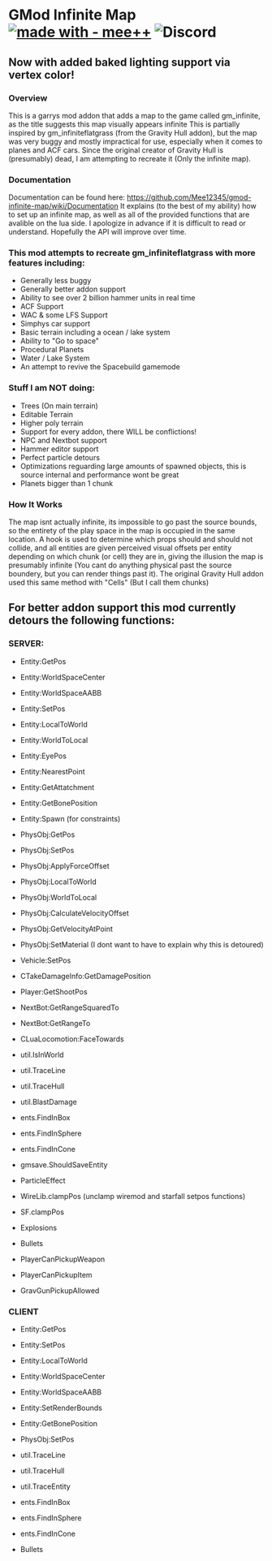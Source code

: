 # GMod Infinite Map [![made with - mee++](https://img.shields.io/badge/made_with-mee%2B%2B-2ea44f)](https://) ![Discord](https://img.shields.io/discord/962140720192421928?label=Discord) 
## Now with added baked lighting support via vertex color!

### Overview
This is a garrys mod addon that adds a map to the game called gm_infinite, as the title suggests this map visually appears infinite
This is partially inspired by gm_infiniteflatgrass (from the Gravity Hull addon), but the map was very buggy and mostly impractical for use, especially when it comes to planes and ACF cars. Since the original creator of Gravity Hull is (presumably) dead, I am attempting to recreate it (Only the infinite map).

### Documentation
Documentation can be found here: https://github.com/Mee12345/gmod-infinite-map/wiki/Documentation
It explains (to the best of my ability) how to set up an infinite map, as well as all of the provided functions that are avalible on the lua side.
I apologize in advance if it is difficult to read or understand. Hopefully the API will improve over time.

### This mod attempts to recreate gm_infiniteflatgrass with more features including:
* Generally less buggy
* Generally better addon support
* Ability to see over 2 billion hammer units in real time
* ACF Support
* WAC & some LFS Support
* Simphys car support
* Basic terrain including a ocean / lake system
* Ability to "Go to space"
* Procedural Planets
* Water / Lake System
* An attempt to revive the Spacebuild gamemode

### Stuff I am NOT doing:
* Trees (On main terrain)
* Editable Terrain
* Higher poly terrain
* Support for every addon, there WILL be conflictions!
* NPC and Nextbot support
* Hammer editor support
* Perfect particle detours
* Optimizations reguarding large amounts of spawned objects, this is source internal and performance wont be great
* Planets bigger than 1 chunk

### How It Works
The map isnt actually infinite, its impossible to go past the source bounds, so the entirety of the play space in the map is occupied in the same location. A hook is used to determine which props should and should not collide, and all entities are given perceived visual offsets per entity depending on which chunk (or cell) they are in, giving the illusion the map is presumably infinite (You cant do anything physical past the source boundery, but you can render things past it). The original Gravity Hull addon used this same method with "Cells" (But I call them chunks)

## For better addon support this mod currently detours the following functions:
### SERVER:
* Entity:GetPos
* Entity:WorldSpaceCenter
* Entity:WorldSpaceAABB
* Entity:SetPos
* Entity:LocalToWorld
* Entity:WorldToLocal
* Entity:EyePos
* Entity:NearestPoint
* Entity:GetAttatchment
* Entity:GetBonePosition
* Entity:Spawn (for constraints)

* PhysObj:GetPos
* PhysObj:SetPos
* PhysObj:ApplyForceOffset
* PhysObj:LocalToWorld
* PhysObj:WorldToLocal
* PhysObj:CalculateVelocityOffset
* PhysObj:GetVelocityAtPoint
* PhysObj:SetMaterial (I dont want to have to explain why this is detoured)

* Vehicle:SetPos

* CTakeDamageInfo:GetDamagePosition

* Player:GetShootPos

* NextBot:GetRangeSquaredTo
* NextBot:GetRangeTo

* CLuaLocomotion:FaceTowards

* util.IsInWorld
* util.TraceLine
* util.TraceHull
* util.BlastDamage

* ents.FindInBox
* ents.FindInSphere
* ents.FindInCone

* gmsave.ShouldSaveEntity

* ParticleEffect

* WireLib.clampPos	(unclamp wiremod and starfall setpos functions)
* SF.clampPos

* Explosions
* Bullets
* PlayerCanPickupWeapon
* PlayerCanPickupItem
* GravGunPickupAllowed

### CLIENT
* Entity:GetPos
* Entity:SetPos
* Entity:LocalToWorld
* Entity:WorldSpaceCenter
* Entity:WorldSpaceAABB
* Entity:SetRenderBounds
* Entity:GetBonePosition

* PhysObj:SetPos

* util.TraceLine
* util.TraceHull
* util.TraceEntity

* ents.FindInBox
* ents.FindInSphere
* ents.FindInCone

* Bullets
